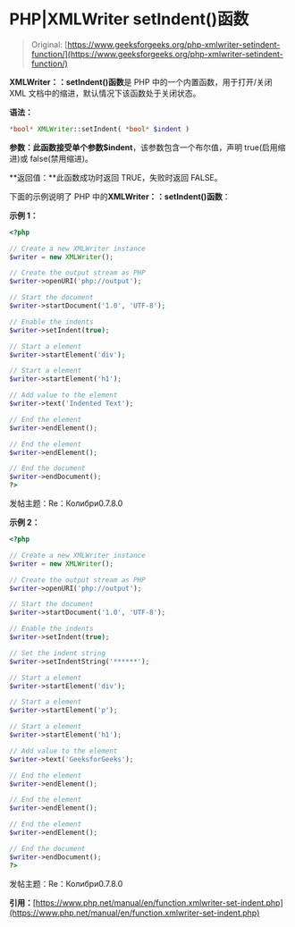# PHP|XMLWriter setIndent()函数

> Original: [https://www.geeksforgeeks.org/php-xmlwriter-setindent-function/](https://www.geeksforgeeks.org/php-xmlwriter-setindent-function/)

**XMLWriter：：setIndent()函数**是 PHP 中的一个内置函数，用于打开/关闭 XML 文档中的缩进，默认情况下该函数处于关闭状态。

**语法：**

```php
*bool* XMLWriter::setIndent( *bool* $indent )
```

**参数：**此函数接受单个参数**$indent**，该参数包含一个布尔值，声明 true(启用缩进)或 false(禁用缩进)。

**返回值：**此函数成功时返回 TRUE，失败时返回 FALSE。

下面的示例说明了 PHP 中的**XMLWriter：：setIndent()函数**：

**示例 1：**

```php
<?php

// Create a new XMLWriter instance
$writer = new XMLWriter();

// Create the output stream as PHP
$writer->openURI('php://output');

// Start the document
$writer->startDocument('1.0', 'UTF-8');

// Enable the indents
$writer->setIndent(true);

// Start a element
$writer->startElement('div');

// Start a element
$writer->startElement('h1');

// Add value to the element
$writer->text('Indented Text');

// End the element
$writer->endElement();

// End the element
$writer->endElement();

// End the document
$writer->endDocument();
?>
```

发帖主题：Re：Колибри0.7.8.0

**示例 2：**

```php
<?php

// Create a new XMLWriter instance
$writer = new XMLWriter();

// Create the output stream as PHP
$writer->openURI('php://output');

// Start the document
$writer->startDocument('1.0', 'UTF-8');

// Enable the indents
$writer->setIndent(true);

// Set the indent string
$writer->setIndentString('******');

// Start a element
$writer->startElement('div');

// Start a element
$writer->startElement('p');

// Start a element
$writer->startElement('h1');

// Add value to the element
$writer->text('GeeksforGeeks');

// End the element
$writer->endElement();

// End the element
$writer->endElement();

// End the element
$writer->endElement();

// End the document
$writer->endDocument();
?>
```

发帖主题：Re：Колибри0.7.8.0

**引用：**[https://www.php.net/manual/en/function.xmlwriter-set-indent.php](https://www.php.net/manual/en/function.xmlwriter-set-indent.php)